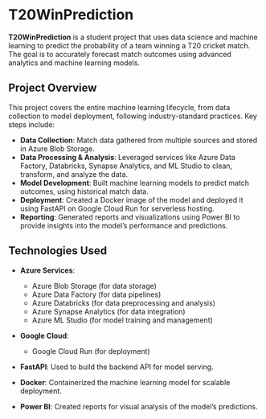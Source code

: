 # T20WinPrediction

**T20WinPrediction** is a student project that uses data science and machine learning to predict the probability of a team winning a T20 cricket match. The goal is to accurately forecast match outcomes using advanced analytics and machine learning models.

## Project Overview

This project covers the entire machine learning lifecycle, from data collection to model deployment, following industry-standard practices. Key steps include:

- **Data Collection**: Match data gathered from multiple sources and stored in Azure Blob Storage.
- **Data Processing & Analysis**: Leveraged services like Azure Data Factory, Databricks, Synapse Analytics, and ML Studio to clean, transform, and analyze the data.
- **Model Development**: Built machine learning models to predict match outcomes, using historical match data.
- **Deployment**: Created a Docker image of the model and deployed it using FastAPI on Google Cloud Run for serverless hosting.
- **Reporting**: Generated reports and visualizations using Power BI to provide insights into the model’s performance and predictions.

## Technologies Used

- **Azure Services**:
  - Azure Blob Storage (for data storage)
  - Azure Data Factory (for data pipelines)
  - Azure Databricks (for data preprocessing and analysis)
  - Azure Synapse Analytics (for data integration)
  - Azure ML Studio (for model training and management)
  
- **Google Cloud**: 
  - Google Cloud Run (for deployment)
  
- **FastAPI**: Used to build the backend API for model serving.
- **Docker**: Containerized the machine learning model for scalable deployment.
- **Power BI**: Created reports for visual analysis of the model’s predictions.

